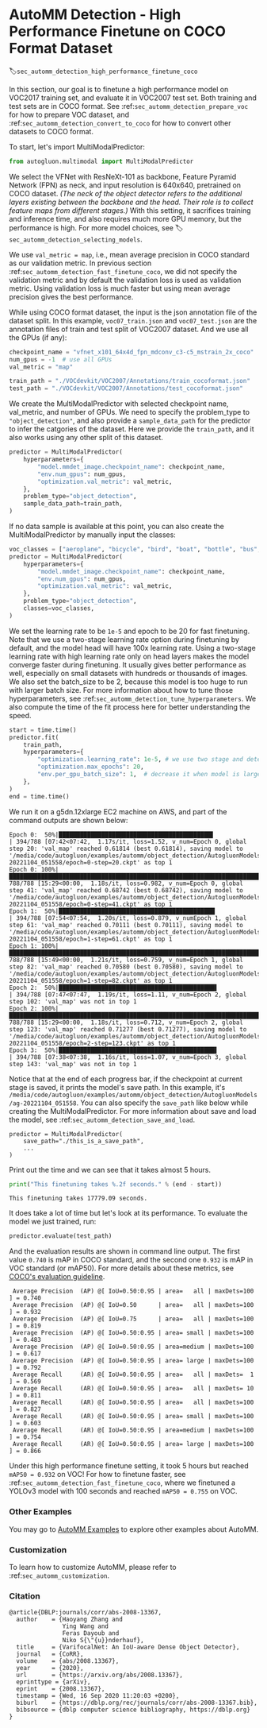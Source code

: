 # AutoMM Detection - High Performance Finetune on COCO Format Dataset
:label:`sec_automm_detection_high_performance_finetune_coco`

In this section, our goal is to finetune a high performance model on VOC2017 training set, 
and evaluate it in VOC2007 test set. Both training and test sets are in COCO format.
See :ref:`sec_automm_detection_prepare_voc` for how to prepare VOC dataset,
and :ref:`sec_automm_detection_convert_to_coco` for how to convert other datasets to COCO format.

To start, let's import MultiModalPredictor:

```python
from autogluon.multimodal import MultiModalPredictor
```

We select the VFNet with ResNeXt-101 as backbone, Feature Pyramid Network (FPN) as neck,
and input resolution is 640x640, pretrained on COCO dataset.
*(The neck of the object detector refers to the additional layers existing between the backbone and the head. 
Their role is to collect feature maps from different stages.)*
With this setting, it sacrifices training and inference time,
and also requires much more GPU memory,
but the performance is high. 
For more model choices, see :label:`sec_automm_detection_selecting_models`.

We use `val_metric = map`, i.e., mean average precision in COCO standard as our validation metric.
In previous section :ref:`sec_automm_detection_fast_finetune_coco`,
we did not specify the validation metric and by default the validation loss is used as validation metric.
Using validation loss is much faster but using mean average precision gives the best performance.

While using COCO format dataset, the input is the json annotation file of the dataset split.
In this example, `voc07_train.json` and `voc07_test.json` 
are the annotation files of train and test split of VOC2007 dataset.
And we use all the GPUs (if any):

```python
checkpoint_name = "vfnet_x101_64x4d_fpn_mdconv_c3-c5_mstrain_2x_coco"
num_gpus = -1  # use all GPUs
val_metric = "map"

train_path = "./VOCdevkit/VOC2007/Annotations/train_cocoformat.json" 
test_path = "./VOCdevkit/VOC2007/Annotations/test_cocoformat.json"
```

We create the MultiModalPredictor with selected checkpoint name, val_metric, and number of GPUs.
We need to specify the problem_type to `"object_detection"`,
and also provide a `sample_data_path` for the predictor to infer the catgories of the dataset.
Here we provide the `train_path`, and it also works using any other split of this dataset.

```python
predictor = MultiModalPredictor(
    hyperparameters={
        "model.mmdet_image.checkpoint_name": checkpoint_name,
        "env.num_gpus": num_gpus,
        "optimization.val_metric": val_metric,
    },
    problem_type="object_detection",
    sample_data_path=train_path,
)
```

If no data sample is available at this point, you can also create the MultiModalPredictor by manually input the classes:

```python
voc_classes = ["aeroplane", "bicycle", "bird", "boat", "bottle", "bus", "car", "cat", "chair", "cow", "diningtable", "dog", "horse", "motorbike", "person", "pottedplant", "sheep", "sofa", "train", "tvmonitor"]
predictor = MultiModalPredictor(
    hyperparameters={
        "model.mmdet_image.checkpoint_name": checkpoint_name,
        "env.num_gpus": num_gpus,
        "optimization.val_metric": val_metric,
    },
    problem_type="object_detection",
    classes=voc_classes,
)
```

We set the learning rate to be `1e-5` and epoch to be 20 for fast finetuning.
Note that we use a two-stage learning rate option during finetuning by default,
and the model head will have 100x learning rate.
Using a two-stage learning rate with high learning rate only on head layers makes
the model converge faster during finetuning. It usually gives better performance as well,
especially on small datasets with hundreds or thousands of images.
We also set the batch_size to be 2, because this model is too huge to run with larger batch size.
For more information about how to tune those hyperparameters,
see :ref:`sec_automm_detection_tune_hyperparameters`.
We also compute the time of the fit process here for better understanding the speed.
```python
start = time.time()
predictor.fit(
    train_path,
    hyperparameters={
        "optimization.learning_rate": 1e-5, # we use two stage and detection head has 100x lr
        "optimization.max_epochs": 20,
        "env.per_gpu_batch_size": 1,  # decrease it when model is large
    },
)
end = time.time()
```

We run it on a g5dn.12xlarge EC2 machine on AWS,
and part of the command outputs are shown below:

```
Epoch 0:  50%|███████████████████████████████████████████▌                                           | 394/788 [07:42<07:42,  1.17s/it, loss=1.52, v_num=Epoch 0, global step 20: 'val_map' reached 0.61814 (best 0.61814), saving model to '/media/code/autogluon/examples/automm/object_detection/AutogluonModels/ag-20221104_051558/epoch=0-step=20.ckpt' as top 1                                                                                                                     
Epoch 0: 100%|██████████████████████████████████████████████████████████████████████████████████████| 788/788 [15:29<00:00,  1.18s/it, loss=0.982, v_num=Epoch 0, global step 41: 'val_map' reached 0.68742 (best 0.68742), saving model to '/media/code/autogluon/examples/automm/object_detection/AutogluonModels/ag-20221104_051558/epoch=0-step=41.ckpt' as top 1                                                                                                                     
Epoch 1:  50%|████████████████████████████████████████████                                            | 394/788 [07:54<07:54,  1.20s/it, loss=0.879, v_numEpoch 1, global step 61: 'val_map' reached 0.70111 (best 0.70111), saving model to '/media/code/autogluon/examples/automm/object_detection/AutogluonModels/ag-20221104_051558/epoch=1-step=61.ckpt' as top 1                                                                                                                    
Epoch 1: 100%|████████████████████████████████████████████████████████████████████████████████████████| 788/788 [15:49<00:00,  1.21s/it, loss=0.759, v_num=Epoch 1, global step 82: 'val_map' reached 0.70580 (best 0.70580), saving model to '/media/code/autogluon/examples/automm/object_detection/AutogluonModels/ag-20221104_051558/epoch=1-step=82.ckpt' as top 1                                                                                                                   
Epoch 2:  50%|████████████████████████████████████████████▌                                            | 394/788 [07:47<07:47,  1.19s/it, loss=1.11, v_num=Epoch 2, global step 102: 'val_map' was not in top 1                                                                                                             
Epoch 2: 100%|████████████████████████████████████████████████████████████████████████████████████████| 788/788 [15:29<00:00,  1.18s/it, loss=0.712, v_num=Epoch 2, global step 123: 'val_map' reached 0.71277 (best 0.71277), saving model to '/media/code/autogluon/examples/automm/object_detection/AutogluonModels/ag-20221104_051558/epoch=2-step=123.ckpt' as top 1                                                                                                                 
Epoch 3:  50%|████████████████████████████████████████████▌                                            | 394/788 [07:38<07:38,  1.16s/it, loss=1.07, v_num=Epoch 3, global step 143: 'val_map' was not in top 1                                                                                                             
```

Notice that at the end of each progress bar, if the checkpoint at current stage is saved,
it prints the model's save path.
In this example, it's `/media/code/autogluon/examples/automm/object_detection/AutogluonModels/ag-20221104_051558`.
You can also specify the `save_path` like below while creating the MultiModalPredictor.
For more information about save and load the model,
see :ref:`sec_automm_detection_save_and_load`. 

```
predictor = MultiModalPredictor(
    save_path="./this_is_a_save_path",
    ...
)
```

Print out the time and we can see that it takes almost 5 hours.

```python
print("This finetuning takes %.2f seconds." % (end - start))
```

```
This finetuning takes 17779.09 seconds.
```

It does take a lot of time but let's look at its performance.
To evaluate the model we just trained, run:

```python
predictor.evaluate(test_path)
```

And the evaluation results are shown in command line output. The first value `0.740` is mAP in COCO standard, and the second one `0.932` is mAP in VOC standard (or mAP50). For more details about these metrics, see [COCO's evaluation guideline](https://cocodataset.org/#detection-eval).

```
 Average Precision  (AP) @[ IoU=0.50:0.95 | area=   all | maxDets=100 ] = 0.740                                                                               
 Average Precision  (AP) @[ IoU=0.50      | area=   all | maxDets=100 ] = 0.932                                                                               
 Average Precision  (AP) @[ IoU=0.75      | area=   all | maxDets=100 ] = 0.819                                                                               
 Average Precision  (AP) @[ IoU=0.50:0.95 | area= small | maxDets=100 ] = 0.483                                                                               
 Average Precision  (AP) @[ IoU=0.50:0.95 | area=medium | maxDets=100 ] = 0.617                                                                               
 Average Precision  (AP) @[ IoU=0.50:0.95 | area= large | maxDets=100 ] = 0.792                                                                               
 Average Recall     (AR) @[ IoU=0.50:0.95 | area=   all | maxDets=  1 ] = 0.569                                                                               
 Average Recall     (AR) @[ IoU=0.50:0.95 | area=   all | maxDets= 10 ] = 0.811                                                                               
 Average Recall     (AR) @[ IoU=0.50:0.95 | area=   all | maxDets=100 ] = 0.827                                                                               
 Average Recall     (AR) @[ IoU=0.50:0.95 | area= small | maxDets=100 ] = 0.603                                                                               
 Average Recall     (AR) @[ IoU=0.50:0.95 | area=medium | maxDets=100 ] = 0.754                                                                               
 Average Recall     (AR) @[ IoU=0.50:0.95 | area= large | maxDets=100 ] = 0.866  
```

Under this high performance finetune setting, it took 5 hours but reached `mAP50 = 0.932` on VOC!
For how to finetune faster,
see :ref:`sec_automm_detection_fast_finetune_coco`, where we finetuned a YOLOv3 model with
100 seconds and reached `mAP50 = 0.755` on VOC.

### Other Examples

You may go to [AutoMM Examples](https://github.com/awslabs/autogluon/tree/master/examples/automm) to explore other examples about AutoMM.

### Customization
To learn how to customize AutoMM, please refer to :ref:`sec_automm_customization`.

### Citation

```
@article{DBLP:journals/corr/abs-2008-13367,
  author    = {Haoyang Zhang and
               Ying Wang and
               Feras Dayoub and
               Niko S{\"{u}}nderhauf},
  title     = {VarifocalNet: An IoU-aware Dense Object Detector},
  journal   = {CoRR},
  volume    = {abs/2008.13367},
  year      = {2020},
  url       = {https://arxiv.org/abs/2008.13367},
  eprinttype = {arXiv},
  eprint    = {2008.13367},
  timestamp = {Wed, 16 Sep 2020 11:20:03 +0200},
  biburl    = {https://dblp.org/rec/journals/corr/abs-2008-13367.bib},
  bibsource = {dblp computer science bibliography, https://dblp.org}
}
```
